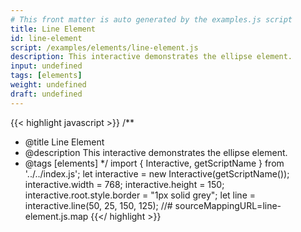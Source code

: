 ```yaml
---
# This front matter is auto generated by the examples.js script
title: Line Element
id: line-element
script: /examples/elements/line-element.js
description: This interactive demonstrates the ellipse element.
input: undefined
tags: [elements]
weight: undefined
draft: undefined
---
```


{{< highlight javascript >}}
/**
* @title Line Element
* @description This interactive demonstrates the ellipse element.
* @tags [elements]
*/
import { Interactive, getScriptName } from '../../index.js';
let interactive = new Interactive(getScriptName());
interactive.width = 768;
interactive.height = 150;
interactive.root.style.border = "1px solid grey";
let line = interactive.line(50, 25, 150, 125);
//# sourceMappingURL=line-element.js.map
{{</ highlight >}}

